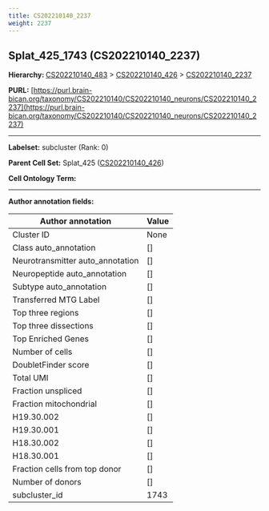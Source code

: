 ```yaml
---
title: CS202210140_2237
weight: 2237
---
```

## Splat_425_1743 (CS202210140_2237)
<b>Hierarchy: </b>
[CS202210140_483](../CS202210140_483) >
[CS202210140_426](../CS202210140_426) >
[CS202210140_2237](../CS202210140_2237)

**PURL:** [https://purl.brain-bican.org/taxonomy/CS202210140/CS202210140_neurons/CS202210140_2237](https://purl.brain-bican.org/taxonomy/CS202210140/CS202210140_neurons/CS202210140_2237)

---


**Labelset:** subcluster (Rank: 0)

**Parent Cell Set:** Splat_425 ([CS202210140_426](../CS202210140_426))



**Cell Ontology Term:** 

[MARKER GENES.]: #


---

[TRANSFERRED ANNOTATIONS.]: #


[AUTHOR ANNOTATION FIELDS.]: #


**Author annotation fields:**

| Author annotation | Value |
|-------------------|-------|
|Cluster ID|None|
|Class auto_annotation|[]|
|Neurotransmitter auto_annotation|[]|
|Neuropeptide auto_annotation|[]|
|Subtype auto_annotation|[]|
|Transferred MTG Label|[]|
|Top three regions|[]|
|Top three dissections|[]|
|Top Enriched Genes|[]|
|Number of cells|[]|
|DoubletFinder score|[]|
|Total UMI|[]|
|Fraction unspliced|[]|
|Fraction mitochondrial|[]|
|H19.30.002|[]|
|H19.30.001|[]|
|H18.30.002|[]|
|H18.30.001|[]|
|Fraction cells from top donor|[]|
|Number of donors|[]|
|subcluster_id|1743|
